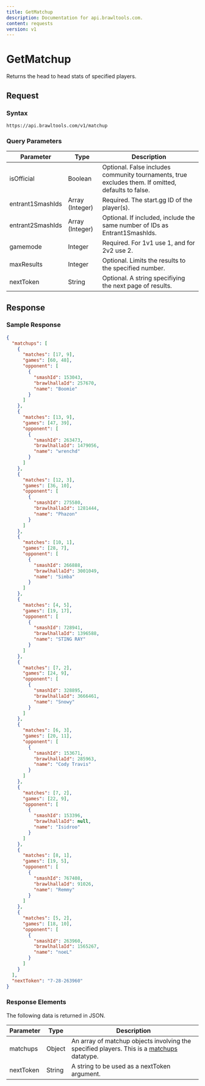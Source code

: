 ```yaml
---
title: GetMatchup
description: Documentation for api.brawltools.com.
content: requests
version: v1
---
```


# GetMatchup

Returns the head to head stats of specified players.

## Request

### Syntax

```url
https://api.brawltools.com/v1/matchup
```

### Query Parameters

| Parameter        | Type            | Description                                                                                        |
| ---------------- | --------------- | -------------------------------------------------------------------------------------------------- |
| isOfficial       | Boolean         | Optional. False includes community tournaments, true excludes them. If omitted, defaults to false. |
| entrant1SmashIds | Array (Integer) | Required. The start.gg ID of the player(s).                                                        |
| entrant2SmashIds | Array (Integer) | Optional. If included, include the same number of IDs as Entrant1SmashIds.                         |
| gamemode         | Integer         | Required. For 1v1 use 1, and for 2v2 use 2.                                                        |
| maxResults       | Integer         | Optional. Limits the results to the specified number.                                              |
| nextToken        | String          | Optional. A string specifiying the next page of results.                                           |

## Response

### Sample Response

```json
{
  "matchups": [
    {
      "matches": [17, 9],
      "games": [60, 48],
      "opponent": [
        {
          "smashId": 153043,
          "brawlhallaId": 257670,
          "name": "Boomie"
        }
      ]
    },
    {
      "matches": [13, 9],
      "games": [47, 39],
      "opponent": [
        {
          "smashId": 263473,
          "brawlhallaId": 1479056,
          "name": "wrenchd"
        }
      ]
    },
    {
      "matches": [12, 3],
      "games": [36, 10],
      "opponent": [
        {
          "smashId": 275580,
          "brawlhallaId": 1281444,
          "name": "Phazon"
        }
      ]
    },
    {
      "matches": [10, 1],
      "games": [28, 7],
      "opponent": [
        {
          "smashId": 266888,
          "brawlhallaId": 3001049,
          "name": "Simba"
        }
      ]
    },
    {
      "matches": [4, 5],
      "games": [19, 17],
      "opponent": [
        {
          "smashId": 728941,
          "brawlhallaId": 1396588,
          "name": "STING RAY"
        }
      ]
    },
    {
      "matches": [7, 2],
      "games": [24, 9],
      "opponent": [
        {
          "smashId": 328895,
          "brawlhallaId": 3666461,
          "name": "Snowy"
        }
      ]
    },
    {
      "matches": [6, 3],
      "games": [20, 11],
      "opponent": [
        {
          "smashId": 153671,
          "brawlhallaId": 285963,
          "name": "Cody Travis"
        }
      ]
    },
    {
      "matches": [7, 2],
      "games": [22, 9],
      "opponent": [
        {
          "smashId": 153396,
          "brawlhallaId": null,
          "name": "Isidroo"
        }
      ]
    },
    {
      "matches": [8, 1],
      "games": [19, 5],
      "opponent": [
        {
          "smashId": 767408,
          "brawlhallaId": 91026,
          "name": "Remmy"
        }
      ]
    },
    {
      "matches": [5, 2],
      "games": [18, 10],
      "opponent": [
        {
          "smashId": 263960,
          "brawlhallaId": 1565267,
          "name": "noeL"
        }
      ]
    }
  ],
  "nextToken": "7-28-263960"
}
```

### Response Elements

The following data is returned in JSON.

| Parameter | Type   | Description                                                                                                                     |
| --------- | ------ | ------------------------------------------------------------------------------------------------------------------------------- |
| matchups  | Object | An array of matchup objects involving the specified players. This is a <a href="../../datatypes/matchup">matchups</a> datatype. |
| nextToken | String | A string to be used as a nextToken argument.                                                                                    |

